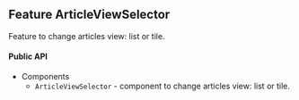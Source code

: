 ## Feature ArticleViewSelector

Feature to change articles view: list or tile.

#### Public API

- Components
  - `ArticleViewSelector` - component to change articles view: list or tile. 
